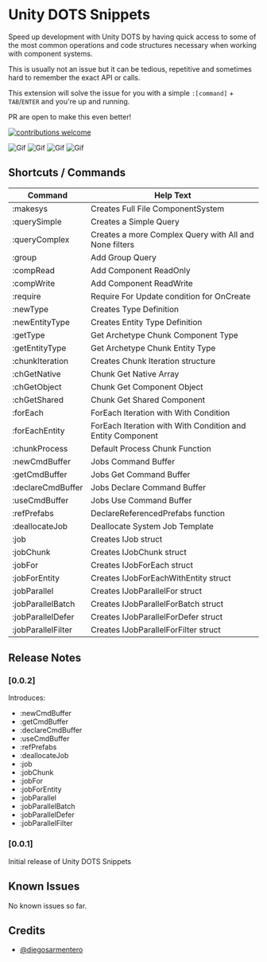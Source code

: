 # Unity DOTS Snippets

Speed up development with Unity DOTS by having quick access to some of the most common operations and code structures necessary when working with component systems.

This is usually not an issue but it can be tedious, repetitive and sometimes hard to remember the exact API or calls.

This extension will solve the issue for you with a simple `:[command]` + `TAB`/`ENTER` and you're up and running.

PR are open to make this even better!

[![contributions welcome](https://img.shields.io/badge/contributions-welcome-brightgreen.svg)](https://github.com/diegosarmentero/vscode-unity-dots/issues)

![Gif](https://media.giphy.com/media/JSprcoMCQqnOawbyqF/giphy.gif)
![Gif](https://media.giphy.com/media/UvPqwMZfshE3iYEvIE/giphy.gif)
![Gif](https://media.giphy.com/media/JSXiMtuNDmhinRjR3l/giphy.gif)
![Gif](https://media.giphy.com/media/RJaeNe6tszUAZw1pGE/giphy.gif)

## Shortcuts / Commands

| Command    | Help Text                                                                             |
| ---------- | ------------------------------------------------------------------------------------- |
| :makesys      		| Creates Full File ComponentSystem  												|
| :querySimple      	| Creates a Simple Query 															|
| :queryComplex     	| Creates a more Complex Query with All and None filters                			|
| :group      			| Add Group Query    																|
| :compRead     		| Add Component ReadOnly                											|
| :compWrite     		| Add Component ReadWrite                                                   		|
| :require    			| Require For Update condition for OnCreate                                  		|
| :newType    			| Creates Type Definition                                                    		|
| :newEntityType  		| Creates Entity Type Definition                                                   	|
| :getType 				| Get Archetype Chunk Component Type                                         		|
| :getEntityType   		| Get Archetype Chunk Entity Type                                         		 	|
| :chunkIteration    	| Creates Chunk Iteration structure                                             	|
| :chGetNative       	| Chunk Get Native Array                                          		         	|
| :chGetObject       	| Chunk Get Component Object                                                    	|
| :chGetShared   		| Chunk Get Shared Component                                  			        	|
| :forEach    			| ForEach Iteration with With Condition                                        		|
| :forEachEntity    	| ForEach Iteration with With Condition and Entity Component                     	|
| :chunkProcess    		| Default Process Chunk Function                                   			     	|
| :newCmdBuffer    		| Jobs Command Buffer			                                   			     	|
| :getCmdBuffer    		| Jobs Get Command Buffer		                                   			     	|
| :declareCmdBuffer    	| Jobs Declare Command Buffer		                              					|
| :useCmdBuffer    		| Jobs Use Command Buffer			                              					|
| :refPrefabs    		| DeclareReferencedPrefabs function	                              					|
| :deallocateJob    	| Deallocate System Job Template	                              					|
| :job    				| Creates IJob struct				                              					|
| :jobChunk				| Creates IJobChunk struct			                              					|
| :jobFor				| Creates IJobForEach struct		                              					|
| :jobForEntity			| Creates IJobForEachWithEntity struct                             					|
| :jobParallel			| Creates IJobParallelFor struct	                             					|
| :jobParallelBatch		| Creates IJobParallelForBatch struct                             					|
| :jobParallelDefer		| Creates IJobParallelForDefer struct                             					|
| :jobParallelFilter	| Creates IJobParallelForFilter struct                             					|

## Release Notes

### [0.0.2]

Introduces:
- :newCmdBuffer
- :getCmdBuffer
- :declareCmdBuffer
- :useCmdBuffer
- :refPrefabs
- :deallocateJob
- :job
- :jobChunk
- :jobFor
- :jobForEntity
- :jobParallel
- :jobParallelBatch
- :jobParallelDefer
- :jobParallelFilter

### [0.0.1]

Initial release of Unity DOTS Snippets

## Known Issues

No known issues so far.

## Credits

-   [@diegosarmentero](https://github.com/diegosarmentero)
